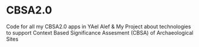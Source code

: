 # CBSA2.0
Code for all my CBSA2.0 apps
in YAel Alef & My Project about technologies to support Context Based Significance Assesment (CBSA) of Archaeological Sites
